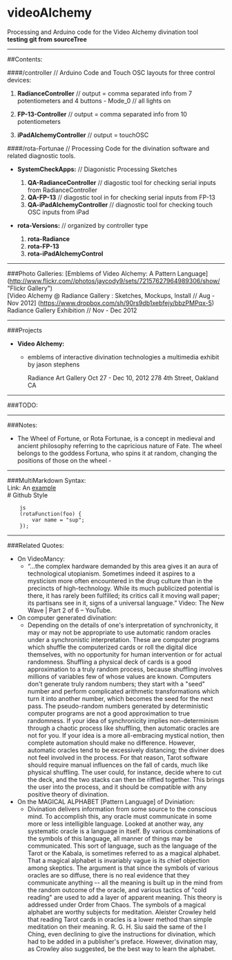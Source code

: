 videoAlchemy
============

Processing and Arduino code for the Video Alchemy divination tool  
**testing git from sourceTree**

__________
		
##Contents:

####/controller // Arduino Code and Touch OSC layouts for three control devices:

1. **RadianceController**  // output = comma separated info from 7 potentiometers and 4 buttons
		- Mode_0 // all lights on

2. **FP-13-Controller**  // output = comma separated info from 10 potentiometers	

3. **iPadAlchemyController** // output = touchOSC


####/rota-Fortunae // Processing Code for the divination software and related diagnostic tools.

- **SystemCheckApps:**  // Diagonistic Processing Sketches  
	1. **QA-RadianceController** // diagostic tool for checking serial inputs from RadianceController  
	2. **QA-FP-13**  // diagostic tool in for checking serial inputs from FP-13  
	3. **QA-iPadAlchemyController** // diagnostic tool for checking touch OSC inputs from iPad
		

- **rota-Versions:** // organized by controller type  
	1. **rota-Radiance**  
	2.	**rota-FP-13**  
	3.	**rota-iPadAlchemyControl**  

________

###Photo Galleries:
[Emblems of Video Alchemy:  A Pattern Language] (http://www.flickr.com//photos/jaycody9/sets/72157627964989306/show/ "Flickr Gallery")  
[Video Alchemy @ Radiance Gallery : Sketches, Mockups, Install // Aug - Nov 2012] (https://www.dropbox.com/sh/90rs9db1xebfejy/bbzPMPqx-5)    
Radiance Gallery Exhibition // Nov - Dec 2012  

____________


###Projects
- **Video Alchemy:** 
	- emblems of interactive divination technologies
		a multimedia exhibit by jason stephens

		Radiance Art Gallery
		Oct 27 - Dec 10, 2012
		278 4th Street, Oakland CA

__________

###TODO:  


______________

###Notes:
- The Wheel of Fortune, or Rota Fortunae, is a concept in medieval and ancient philosophy referring to the capricious nature of Fate. The wheel belongs to the goddess Fortuna, who spins it at random, changing the positions of those on the wheel - 

_______________

###MultiMarkdown Syntax:  
	Link:
	An [example](http://url.com/ "Title")  
	# Github Style  
```
	js
	(rotaFunction(foo) {
		var name = "sup";
	});
```  

_______________


###Related Quotes:
- On VideoMancy:
	- “…the complex hardware demanded by this area gives it an aura of technological utopianism.  Sometimes indeed it aspires to a mysticism more often encountered in the drug culture than in the precincts of high-technology.  While its much publicized potential is there, it has rarely been fulfilled; its critics call it moving wall paper; its partisans see in it, signs of a universal language.”  Video: The New Wave | Part 2 of 6 – YouTube.
- On computer generated divination:
	- Depending on the details of one's interpretation of synchronicity, it may or may not be appropriate to use automatic random oracles under a synchronistic interpretation. These are computer programs which shuffle the computerized cards or roll the digital dice themselves, with no opportunity for human intervention or for actual randomness.  Shuffling a physical deck of cards is a good approximation to a truly random process, because shuffling involves millions of variables few of whose values are known. Computers don't generate truly random numbers; they start with a "seed" number and perform complicated arithmetic transformations which turn it into another number, which becomes the seed for the next pass. The pseudo-random numbers generated by deterministic computer programs are not a good approximation to true randomness.  If your idea of synchronicity implies non-determinism through a chaotic process like shuffling, then automatic oracles are not for you. If your idea is a more all-embracing mystical notion, then complete automation should make no difference.  However, automatic oracles tend to be excessively distancing; the diviner does not feel involved in the process. For that reason, Tarot software should require manual influences on the fall of cards, much like physical shuffling. The user could, for instance, decide where to cut the deck, and the two stacks can then be riffled together. This brings the user into the process, and it should be compatible with any positive theory of divination.
- On the MAGICAL ALPHABET [Pattern Language] of Dviniation:
	- Divination delivers information from some source to the conscious mind. To accomplish this, any oracle must communicate in some more or less intelligible language.  Looked at another way, any systematic oracle is a language in itself. By various combinations of the symbols of this language, all manner of things may be communicated.  This sort of language, such as the language of the Tarot or the Kabala, is sometimes referred to as a magical alphabet.  That a magical alphabet is invariably vague is its chief objection among skeptics. The argument is that since the symbols of various oracles are so diffuse, there is no real evidence that they communicate anything -- all the meaning is built up in the mind from the random outcome of the oracle, and various tactics of "cold reading" are used to add a layer of apparent meaning. This theory is addressed under Order from Chaos.  The symbols of a magical alphabet are worthy subjects for meditation. Aleister Crowley held that reading Tarot cards in oracles is a lower method than simple meditation on their meaning. R. G. H. Siu said the same of the I Ching, even declining to give the instructions for divination, which had to be added in a publisher's preface. However, divination may, as Crowley also suggested, be the best way to learn the alphabet.

